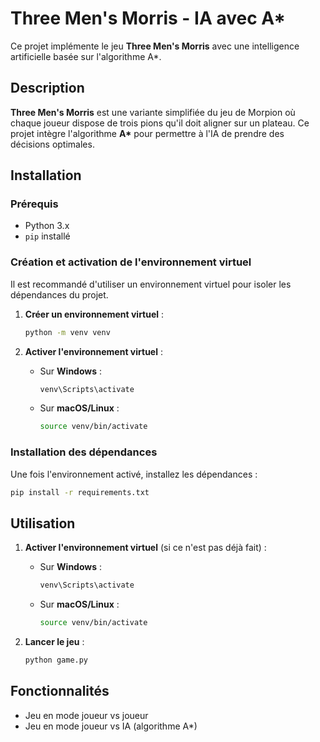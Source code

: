 # Three Men's Morris - IA avec A*

Ce projet implémente le jeu **Three Men's Morris** avec une intelligence artificielle basée sur l'algorithme A*.

## Description

**Three Men's Morris** est une variante simplifiée du jeu de Morpion où chaque joueur dispose de trois pions qu'il doit aligner sur un plateau. Ce projet intègre l'algorithme **A\*** pour permettre à l'IA de prendre des décisions optimales.

## Installation

### Prérequis

- Python 3.x
- `pip` installé

### Création et activation de l'environnement virtuel

Il est recommandé d'utiliser un environnement virtuel pour isoler les dépendances du projet.

1. **Créer un environnement virtuel** :
   ```bash
   python -m venv venv
   ```

2. **Activer l'environnement virtuel** :
   - Sur **Windows** :
     ```bash
     venv\Scripts\activate
     ```
   - Sur **macOS/Linux** :
     ```bash
     source venv/bin/activate
     ```

### Installation des dépendances

Une fois l'environnement activé, installez les dépendances :

```bash
pip install -r requirements.txt
```

## Utilisation

1. **Activer l'environnement virtuel** (si ce n'est pas déjà fait) :
   - Sur **Windows** :
     ```bash
     venv\Scripts\activate
     ```
   - Sur **macOS/Linux** :
     ```bash
     source venv/bin/activate
     ```

2. **Lancer le jeu** :
   ```bash
   python game.py
   ```

## Fonctionnalités

- Jeu en mode joueur vs joueur
- Jeu en mode joueur vs IA (algorithme A\*)




